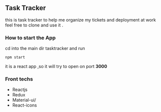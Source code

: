 ## Task Tracker 
this is task tracker to help me organize  my tickets and deployment at work
feel free to clone and use it . 

### How to start the App
cd into the main dir tasktracker and run
```
npm start 
```
it is a react app ,so it will try to open on port **3000**
### Front techs 
* Reactjs
* Redux
* Material-ui/
* React-icons




































































